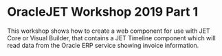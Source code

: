 # OracleJET Workshop 2019 Part 1
This workshop shows how to create a web component for 
use with JET Core or Visual Builder, that contains a JET Timeline component 
which will read data from the Oracle ERP service showing invoice information.

